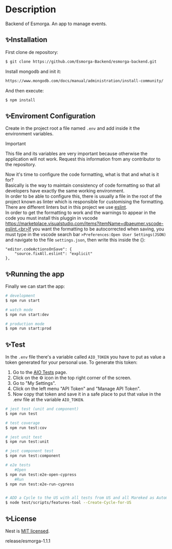 # Description
Backend of Esmorga. An app to manage events.

## ✨Installation
First clone de repository:
```bash
$ git clone https://github.com/Esmorga-Backend/esmorga-backend.git
```

Install mongodb and init it:
```bash
https://www.mongodb.com/docs/manual/administration/install-community/
```
And then execute:

```bash
$ npm install
```

## ✨Enviroment Configuration
Create in the project root a file named `.env` and add inside it the environment variables.
> [!IMPORTANT]
> This file and its variables are very important because otherwise the application will not work. Request this information from any contributor to the repository.





Now it's time to configure the code formatting, what is that and what is it for?<br>Basically is the way to maintain consistency of code formatting so that all developers have exactly the same working environment.<br>In order to be able to configure this, there is usually a file in the root of the project known as linter which is responsible for customising the formatting. There are different linters but in this project we use [eslint](https://eslint.org/).<br>In order to get the formatting to work and the warnings to appear in the code you must install this pluggin in vscode https://marketplace.visualstudio.com/items?itemName=dbaeumer.vscode-eslint.<br>If you want the formatting to be autocorrected when saving, you must type in the vscode search bar `>Preferences:Open User Settings(JSON)` and navigate to the file `settings.json`, then write this inside the {}:
```
"editor.codeActionsOnSave": {
    "source.fixAll.eslint": "explicit"
},
```
## ✨Running the app
Finally we can start the app:
```bash
# development
$ npm run start

# watch mode
$ npm run start:dev

# production mode
$ npm run start:prod
```

## ✨Test
In the `.env` file there's a variable called `AIO_TOKEN` you have to put as value a token generated for your personal use. To generate this token:
1. Go to the [AIO Tests](https://mobilemakers.atlassian.net/projects/MOB?selectedItem=com.atlassian.plugins.atlassian-connect-plugin:com.kaanha.jira.tcms__aio-tcms-project-overview) page. 
2. Click on the ⚙️ icon in the top right corner of the screen.
3. Go to "My Settings".
4. Click on the left menu "API Token" and "Manage API Token".
5. Now copy that token and save it in a safe place to put that value in the .env file at the variable `AIO_TOKEN`.

```bash
# jest test (unit and component)
$ npm run test

# test coverage
$ npm run test:cov

# jest unit test
$ npm run test:unit

# jest component test 
$ npm run test:component

# e2e tests
    #Open 
$ npm run test:e2e-open-cypress
    #Run
$ npm run test:e2e-run-cypress


# ADD a Cycle to the US with all tests from US and all Mareked as Automated 
$ node test/scripts/features-tool --Create-Cycle-for-US

```
## ✨License

Nest is [MIT licensed](LICENSE).


release/esmorga-1.1.1
